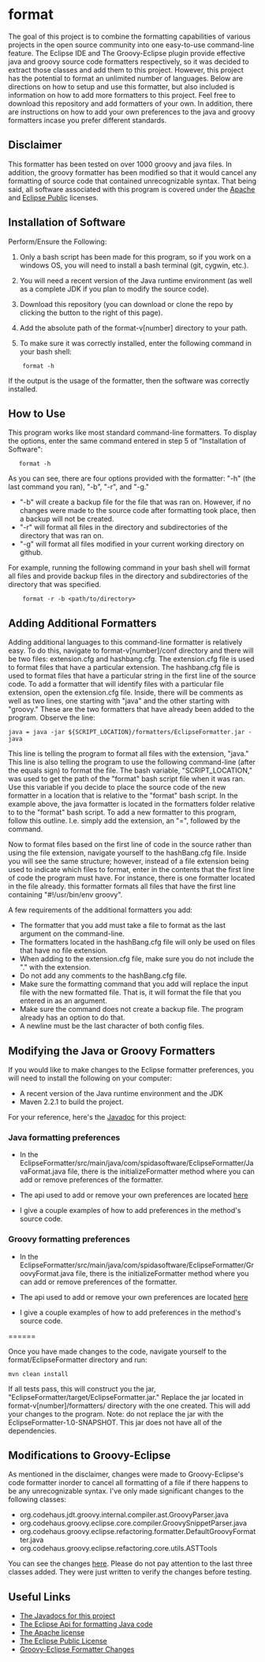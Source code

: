 format
======

The goal of this project is to combine the formatting capabilities of various projects in the open source community 
into one easy-to-use command-line feature. The Eclipse IDE and The Groovy-Eclipse plugin provide effective java and groovy source code formatters respectively,
so it was decided to extract those classes and add them to this project. However, this project has the potential to format an unlimited number of languages. Below are directions on how to setup and use this formatter, but also included is information on how to add more formatters to this project. Feel free to download this repository and add formatters of your own. In addition, there are instructions on how to add your own preferences to 
the java and groovy formatters incase you prefer different standards.

## Disclaimer

This formatter has been tested on over 1000 groovy and java files. In addition, the groovy formatter has been modified so that it would 
cancel any formatting of source code that contained unrecognizable syntax. That being said, all software associated with this program is
covered under the [Apache](http://www.apache.org/licenses/LICENSE-2.0 "Apache License, Version 2.0") and [Eclipse Public](http://www.eclipse.org/legal/epl-v10.html "Eclipse Public License - v 1.0") licenses.

## Installation of Software

Perform/Ensure the Following: 

1. Only a bash script has been made for this program, so if you work on a windows
	OS, you will need to install a bash terminal (git, cygwin, etc.). 

1. You will need a recent version of the Java runtime environment (as well as a complete JDK if you plan to modify the source code).

1. Download this repository (you can download or clone the repo by clicking the button to the right of this page).

1. Add the absolute path of the format-v[number] directory to your path.

1.	To make sure it was correctly installed, enter the following command in your bash shell:

```
	format -h
```

If the output is the usage of the formatter, then the software was correctly installed.

## How to Use

This program works like most standard command-line formatters. To display the options, enter the same command entered in step
5 of "Installation of Software":

```
   format -h
```

As you can see, there are four options provided with the formatter: "-h" (the last command you ran), "-b", "-r", and
"-g." 

   * "-b" will create a backup file for the file that was ran on. However, if no changes were made to the source code 
   after formatting took place, then a backup will not be created. 
   * "-r" will format all files in the directory and subdirectories of the directory that was ran on. 
   * "-g" will format all files modified in your current working directory on github. 

For example, running the following command in your bash shell will format all files and provide backup files in the directory
and subdirectories of the directory that was specified.

```
	format -r -b <path/to/directory>
```


## Adding Additional Formatters

Adding additional languages to this command-line formatter is relatively easy. To
do this, navigate to format-v[number]/conf directory and there will be two files:
extension.cfg and hashbang.cfg. The extension.cfg file is used to format files that have a 
particular extension. The hashbang.cfg file is used to format files that have a particular string in the first
line of the source code. To add a formatter that will identify files with a particular file extension,
open the extension.cfg file. Inside, there will be comments as well as two lines, one starting 
with "java" and the other starting with "groovy." These are the two formatters that have already been 
added to the program. Observe the line: 
```
java = java -jar ${SCRIPT_LOCATION}/formatters/EclipseFormatter.jar -java
```
This line is telling the program to format all files with the extension, "java." This line is also
telling the program to use the following command-line (after the equals sign) to format the file. 
The bash variable, "SCRIPT_LOCATION," was used to get the path of the "format" bash script file when
it was ran. Use this variable if you decide to place the source code of the new formatter in a location that is relative
to the "format" bash script. In the example above, the java formatter is located in the formatters folder relative to
to the "format" bash script. To add a new formatter to this program, follow this outline. I.e. simply
add the extension, an "=", followed by the command.

Now to format files based on the first line of code in the source rather than using the file extension,
navigate yourself to the hashBang.cfg file. Inside you will see the same structure; however, instead of
a file extension being used to indicate which files to format, enter in the contents that the first line
of code the program must have. For instance, there is one formatter located in the file already. this 
formatter formats all files that have the first line containing "#!/usr/bin/env groovy".

A few requirements of the additional formatters you add:

   * The formatter that you add must take a file to format as the last argument on the command-line.
   * The formatters located in the hashBang.cfg file will only be used on files that have no file extension.
   * When adding to the extension.cfg file, make sure you do not include the "." with the extension.
   * Do not add any comments to the hashBang.cfg file.
   * Make sure the formatting command that you add will replace the input file with the new formatted file. That is, it will format the file that you entered in as an argument.
   * Make sure the command does not create a backup file. The program already has an option to do that.
   * A newline must be the last character of both config files.

## Modifying the Java or Groovy Formatters

If you would like to make changes to the Eclipse formatter preferences, you will need to install the following on your computer:
   * A recent version of the Java runtime environment and the JDK
   * Maven 2.2.1 to build the project. 

For your reference, here's the [Javadoc](http://spidasoftware.github.io/format/index "The project's Javadoc") for this project:

### Java formatting preferences

   * In the EclipseFormatter/src/main/java/com/spidasoftware/EclipseFormatter/JavaFormat.java file, there is the initializeFormatter method where you can add or remove preferences of the formatter.

   * The api used to add or remove your own preferences are located [here](http://help.eclipse.org/indigo/index.jsp?topic=%2Forg.eclipse.jdt.doc.isv%2Freference%2Fapi%2Forg%2Feclipse%2Fjdt%2Fcore%2Fformatter%2FDefaultCodeFormatterConstants.html "Eclipse Api")

   * I give a couple examples of how to add preferences in the method's source code.

### Groovy formatting preferences

   * In the EclipseFormatter/src/main/java/com/spidasoftware/EclipseFormatter/GroovyFormat.java file, there is the initializeFormatter method where you can add or remove preferences of the formatter.

   * The api used to add or remove your own preferences are located [here](http://spidasoftware.github.io/format/com/spidasoftware/EclipseFormatter/SpidaFormatterPreferences "Groovy Formatting Preferences")

   * I give a couple examples of how to add preferences in the method's source code.

======

Once you have made changes to the code, navigate yourself to the format/EclipseFormatter directory
and run:

```
mvn clean install
```
If all tests pass, this will construct you the jar, "EclipseFormatter/target/EclipseFormatter.jar." 
Replace the jar located in format-v[number]/formatters/ directory with the one created. This will 
add your changes to the program. Note: do not replace the jar with the EclipseFormatter-1.0-SNAPSHOT. This
jar does not have all of the dependencies.

## Modifications to Groovy-Eclipse

As mentioned in the disclaimer, changes were made to Groovy-Eclipse's code formatter inorder to cancel all formatting of a file 
if there happens to be any unrecognizable syntax. I've only made significant changes to the following classes:

   * org.codehaus.jdt.groovy.internal.compiler.ast.GroovyParser.java
   * org.codehaus.groovy.eclipse.core.compiler.GroovySnippetParser.java
   * org.codehaus.groovy.eclipse.refactoring.formatter.DefaultGroovyFormatter.java
   * org.codehaus.groovy.eclipse.refactoring.core.utils.ASTTools

You can see the changes [here](https://github.com/nickjoodi/groovy-eclipse/commit/789988fae5dee4e4dbde72e924d6bb1dd7679d87 "Groovy-Eclipse Changes"). Please
do not pay attention to the last three classes added. They were just written to verify the changes before testing.

## Useful Links

   * [The Javadocs for this project](http://spidasoftware.github.io/format/index "The project's Javadoc")
   * [The Eclipse Api for formatting Java code](http://help.eclipse.org/indigo/index.jsp?topic=%2Forg.eclipse.jdt.doc.isv%2Freference%2Fapi%2Forg%2Feclipse%2Fjdt%2Fcore%2Fformatter%2FDefaultCodeFormatterConstants.html "DefaultCodeFormatterConstants API")
   * [The Apache license](http://www.apache.org/licenses/LICENSE-2.0 "Apache License, Version 2.0")
   * [The Eclipse Public License](http://www.eclipse.org/legal/epl-v10.html "Eclipse Public License - v 1.0")
   * [Groovy-Eclipse Formatter Changes](https://github.com/nickjoodi/groovy-eclipse/commit/789988fae5dee4e4dbde72e924d6bb1dd7679d87 "Groovy-Eclipse Formatter Changes")
